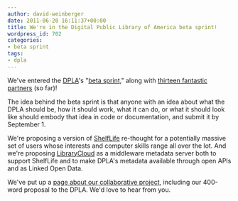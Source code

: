 ```yaml
---
author: david-weinberger
date: 2011-06-20 16:11:37+00:00
title: We're in the Digital Public Library of America beta sprint!
wordpress_id: 702
categories:
- beta sprint
tags:
- dpla
---
```


We've entered the [DPLA](http://cyber.law.harvard.edu/research/dpla)'s "[beta sprint](http://blogs.law.harvard.edu/dpla/)," along with [thirteen fantastic partners](http://librarylab.law.harvard.edu/dpla/index.html#partners) (so far)!

The idea behind the beta sprint is that anyone with an idea about what the DPLA should be, how it should work, what it can do, or what it should look like should embody that idea in code or documentation, and submit it by September 1.

We're proposing a version of [ShelfLife](http://librarylab.law.harvard.edu/projects/shelflife/index.php) re-thought for a  potentially massive set of users whose interests and computer skills range all over the lot. And we're proposing [LibraryCloud](http://librarylab.law.harvard.edu/projects/librarycloud-local/index.php) as a middleware metadata server both to support ShelfLife and to make DPLA's metadata available through open APIs and as Linked Open Data.

We've put up a [page about our collaborative project](http://librarylab.law.harvard.edu/dpla/index.html), including our 400-word proposal to the DPLA. We'd love to hear from you.
